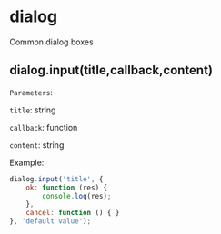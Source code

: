 # dialog

Common dialog boxes

## dialog.input(title,callback,content)

`Parameters`:

`title`: string

`callback`: function

`content`: string

Example:

```javascript
dialog.input('title', {
    ok: function (res) {
        console.log(res);
    },
    cancel: function () { }
}, 'default value');

```

